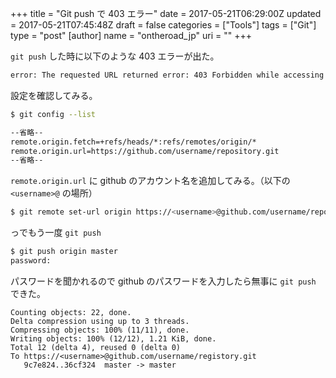 +++
title = "Git push で 403 エラー"
date = 2017-05-21T06:29:00Z
updated = 2017-05-21T07:45:48Z
draft = false
categories = ["Tools"]
tags = ["Git"]
type = "post"
[author]
	name = "ontheroad_jp"
	uri = ""
+++

``git push`` した時に以下のような 403 エラーが出た。

```bash
error: The requested URL returned error: 403 Forbidden while accessing https://xxxxx
```

設定を確認してみる。

```bash
$ git config --list

--省略--
remote.origin.fetch=+refs/heads/*:refs/remotes/origin/*
remote.origin.url=https://github.com/username/repository.git
--省略--
```

``remote.origin.url`` に github のアカウント名を追加してみる。（以下の ``<username>@`` の場所）

```bash
$ git remote set-url origin https://<username>@github.com/username/repository.git
```

っでもう一度 ``git push``

```bash
$ git push origin master
password:
```

パスワードを聞かれるので github のパスワードを入力したら無事に ``git push`` できた。

```
Counting objects: 22, done.
Delta compression using up to 3 threads.
Compressing objects: 100% (11/11), done.
Writing objects: 100% (12/12), 1.21 KiB, done.
Total 12 (delta 4), reused 0 (delta 0)
To https://<username>@github.com/username/registory.git
   9c7e824..36cf324  master -> master
```

